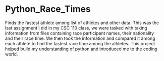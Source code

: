 # Python_Race_Times
Finds the fastest athlete among list of athletes and other data.
This was the last assignment I did in my CSC 110 class, we were tasked with taking information from files containing race participant names, their nationality and their race time. We then took the information and compared it among each athlete to find the fastest race time among the athletes. This project helped build my understanding of python and introduced me to the coding world. 
